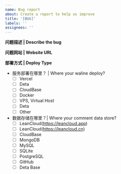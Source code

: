```yaml
---
name: Bug report
about: Create a report to help us improve
title: '[BUG]'
labels: ''
assignees: ''
---
```


**问题描述 | Describe the bug**

<!--请描述你的问题现象 | A clear and concise description of what the bug is.-->

**问题网站 | Website URL**

<!--请提供下可复现网站地址 | Please supply a website url which can reproduce problem.-->

**部署方式 | Deploy Type**

- 服务部署在哪里？ | Where your waline deploy?
  - [ ] Vercel
  - [ ] Deta
  - [ ] CloudBase
  - [ ] Docker
  - [ ] VPS, Virtual Host
  - [ ] Deta
  - [ ] Other
- 数据存储在哪里？| Where your comment data store?
  - [ ] LeanCloud(https://leancloud.app)
  - [ ] LeanCloud(https://leancloud.cn)
  - [ ] CloudBase
  - [ ] MongoDB
  - [ ] MySQL
  - [ ] SQLite
  - [ ] PostgreSQL
  - [ ] GitHub
  - [ ] Deta Base
